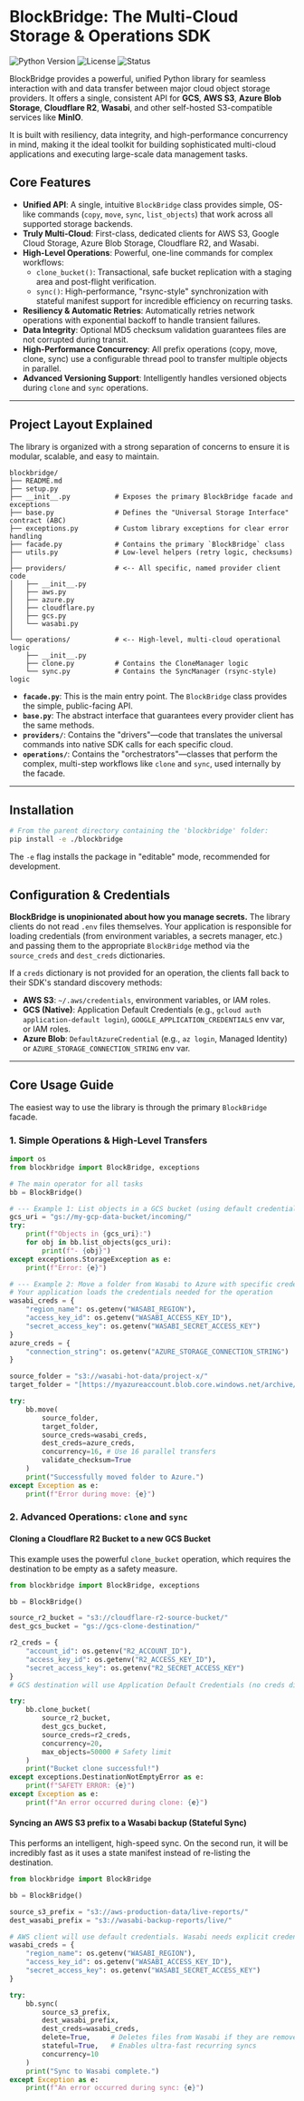 # BlockBridge: The Multi-Cloud Storage & Operations SDK

![Python Version](https://img.shields.io/badge/python-3.9+-blue.svg)
![License](https://img.shields.io/badge/license-MIT-green.svg)
![Status](https://img.shields.io/badge/status-production_ready-brightgreen.svg)

BlockBridge provides a powerful, unified Python library for seamless interaction with and data transfer between major cloud object storage providers. It offers a single, consistent API for **GCS**, **AWS S3**, **Azure Blob Storage**, **Cloudflare R2**, **Wasabi**, and other self-hosted S3-compatible services like **MinIO**.

It is built with resiliency, data integrity, and high-performance concurrency in mind, making it the ideal toolkit for building sophisticated multi-cloud applications and executing large-scale data management tasks.

## Core Features

-   **Unified API**: A single, intuitive `BlockBridge` class provides simple, OS-like commands (`copy`, `move`, `sync`, `list_objects`) that work across all supported storage backends.
-   **Truly Multi-Cloud**: First-class, dedicated clients for AWS S3, Google Cloud Storage, Azure Blob Storage, Cloudflare R2, and Wasabi.
-   **High-Level Operations**: Powerful, one-line commands for complex workflows:
    -   `clone_bucket()`: Transactional, safe bucket replication with a staging area and post-flight verification.
    -   `sync()`: High-performance, "rsync-style" synchronization with stateful manifest support for incredible efficiency on recurring tasks.
-   **Resiliency & Automatic Retries**: Automatically retries network operations with exponential backoff to handle transient failures.
-   **Data Integrity**: Optional MD5 checksum validation guarantees files are not corrupted during transit.
-   **High-Performance Concurrency**: All prefix operations (copy, move, clone, sync) use a configurable thread pool to transfer multiple objects in parallel.
-   **Advanced Versioning Support**: Intelligently handles versioned objects during `clone` and `sync` operations.

---

## Project Layout Explained

The library is organized with a strong separation of concerns to ensure it is modular, scalable, and easy to maintain.

```
blockbridge/
├── README.md
├── setup.py
├── __init__.py           # Exposes the primary BlockBridge facade and exceptions
├── base.py               # Defines the "Universal Storage Interface" contract (ABC)
├── exceptions.py         # Custom library exceptions for clear error handling
├── facade.py             # Contains the primary `BlockBridge` class
├── utils.py              # Low-level helpers (retry logic, checksums)
│
├── providers/            # <-- All specific, named provider client code
│   ├── __init__.py
│   ├── aws.py
│   ├── azure.py
│   ├── cloudflare.py
│   ├── gcs.py
│   └── wasabi.py
│
└── operations/           # <-- High-level, multi-cloud operational logic
    ├── __init__.py
    ├── clone.py          # Contains the CloneManager logic
    └── sync.py           # Contains the SyncManager (rsync-style) logic
```

-   **`facade.py`**: This is the main entry point. The `BlockBridge` class provides the simple, public-facing API.
-   **`base.py`**: The abstract interface that guarantees every provider client has the same methods.
-   **`providers/`**: Contains the "drivers"—code that translates the universal commands into native SDK calls for each specific cloud.
-   **`operations/`**: Contains the "orchestrators"—classes that perform the complex, multi-step workflows like `clone` and `sync`, used internally by the facade.

---

## Installation

```bash
# From the parent directory containing the 'blockbridge' folder:
pip install -e ./blockbridge
```
The `-e` flag installs the package in "editable" mode, recommended for development.

## Configuration & Credentials

**BlockBridge is unopinionated about how you manage secrets.** The library clients do not read `.env` files themselves. Your application is responsible for loading credentials (from environment variables, a secrets manager, etc.) and passing them to the appropriate `BlockBridge` method via the `source_creds` and `dest_creds` dictionaries.

If a `creds` dictionary is not provided for an operation, the clients fall back to their SDK's standard discovery methods:

-   **AWS S3**: `~/.aws/credentials`, environment variables, or IAM roles.
-   **GCS (Native)**: Application Default Credentials (e.g., `gcloud auth application-default login`), `GOOGLE_APPLICATION_CREDENTIALS` env var, or IAM roles.
-   **Azure Blob**: `DefaultAzureCredential` (e.g., `az login`, Managed Identity) or `AZURE_STORAGE_CONNECTION_STRING` env var.

---

## Core Usage Guide

The easiest way to use the library is through the primary `BlockBridge` facade.

### 1. Simple Operations & High-Level Transfers

```python
import os
from blockbridge import BlockBridge, exceptions

# The main operator for all tasks
bb = BlockBridge()

# --- Example 1: List objects in a GCS bucket (using default credentials) ---
gcs_uri = "gs://my-gcp-data-bucket/incoming/"
try:
    print(f"Objects in {gcs_uri}:")
    for obj in bb.list_objects(gcs_uri):
        print(f"- {obj}")
except exceptions.StorageException as e:
    print(f"Error: {e}")

# --- Example 2: Move a folder from Wasabi to Azure with specific credentials ---
# Your application loads the credentials needed for the operation
wasabi_creds = {
    "region_name": os.getenv("WASABI_REGION"),
    "access_key_id": os.getenv("WASABI_ACCESS_KEY_ID"),
    "secret_access_key": os.getenv("WASABI_SECRET_ACCESS_KEY")
}
azure_creds = {
    "connection_string": os.getenv("AZURE_STORAGE_CONNECTION_STRING")
}

source_folder = "s3://wasabi-hot-data/project-x/"
target_folder = "[https://myazureaccount.blob.core.windows.net/archive/project-x/](https://myazureaccount.blob.core.windows.net/archive/project-x/)"

try:
    bb.move(
        source_folder,
        target_folder,
        source_creds=wasabi_creds,
        dest_creds=azure_creds,
        concurrency=16, # Use 16 parallel transfers
        validate_checksum=True
    )
    print("Successfully moved folder to Azure.")
except Exception as e:
    print(f"Error during move: {e}")

```

### 2. Advanced Operations: `clone` and `sync`

#### **Cloning a Cloudflare R2 Bucket to a new GCS Bucket**

This example uses the powerful `clone_bucket` operation, which requires the destination to be empty as a safety measure.

```python
from blockbridge import BlockBridge, exceptions

bb = BlockBridge()

source_r2_bucket = "s3://cloudflare-r2-source-bucket/"
dest_gcs_bucket = "gs://gcs-clone-destination/"

r2_creds = {
    "account_id": os.getenv("R2_ACCOUNT_ID"),
    "access_key_id": os.getenv("R2_ACCESS_KEY_ID"),
    "secret_access_key": os.getenv("R2_SECRET_ACCESS_KEY")
}
# GCS destination will use Application Default Credentials (no creds dict needed)

try:
    bb.clone_bucket(
        source_r2_bucket,
        dest_gcs_bucket,
        source_creds=r2_creds,
        concurrency=20,
        max_objects=50000 # Safety limit
    )
    print("Bucket clone successful!")
except exceptions.DestinationNotEmptyError as e:
    print(f"SAFETY ERROR: {e}")
except Exception as e:
    print(f"An error occurred during clone: {e}")
```

#### **Syncing an AWS S3 prefix to a Wasabi backup (Stateful Sync)**

This performs an intelligent, high-speed sync. On the second run, it will be incredibly fast as it uses a state manifest instead of re-listing the destination.

```python
from blockbridge import BlockBridge

bb = BlockBridge()

source_s3_prefix = "s3://aws-production-data/live-reports/"
dest_wasabi_prefix = "s3://wasabi-backup-reports/live/"

# AWS client will use default credentials. Wasabi needs explicit credentials.
wasabi_creds = {
    "region_name": os.getenv("WASABI_REGION"),
    "access_key_id": os.getenv("WASABI_ACCESS_KEY_ID"),
    "secret_access_key": os.getenv("WASABI_SECRET_ACCESS_KEY")
}

try:
    bb.sync(
        source_s3_prefix,
        dest_wasabi_prefix,
        dest_creds=wasabi_creds,
        delete=True,     # Deletes files from Wasabi if they are removed from S3
        stateful=True,   # Enables ultra-fast recurring syncs
        concurrency=10
    )
    print("Sync to Wasabi complete.")
except Exception as e:
    print(f"An error occurred during sync: {e}")
```